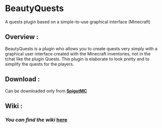# BeautyQuests
A quests plugin based on a simple-to-use graphical interface (Minecraft)

## Overview :
BeautyQuests is a plugin who allows you to create quests very simply with a graphical user interface created with the Minecraft inventories, not in the tchat like the plugin Quests.
This plugin is elaborate to look pretty and to simplify the quests for the players.

## Download :
Can be downloaded only from **[SpigotMC](https://www.spigotmc.org/resources/beautyquests.39255)**

## Wiki :
### _You can find the wiki_ [here](https://github.com/SkytAsul/BeautyQuests/wiki)
